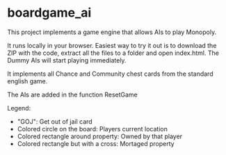 # boardgame_ai

This project implements a game engine that allows AIs to play Monopoly. 

It runs locally in your browser. Easiest way to try it out is to download the ZIP
with the code, extract all the files to a folder and open index.html. The Dummy AIs
will start playing immediately.

It implements all Chance and Community chest cards from the standard english 
game. 

The AIs are added in the function ResetGame

Legend: 
* "GOJ": Get out of jail card
* Colored circle on the board: Players current location
* Colored rectangle around property: Owned by that player
* Colored rectangle but with a cross: Mortaged property

